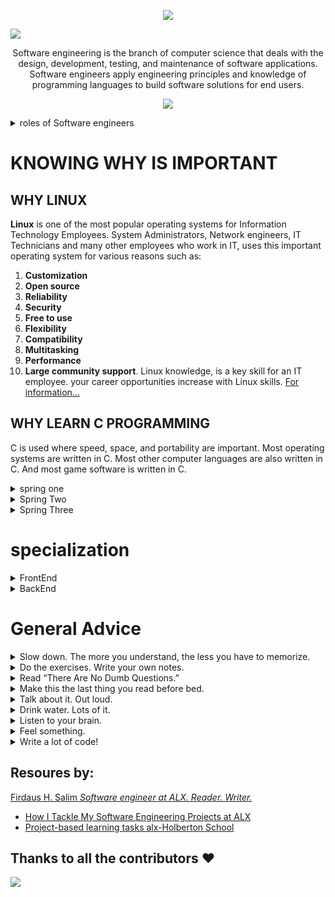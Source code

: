 <p align="center">
  <a href="https://github.com/DenverCoder1/readme-typing-svg"><img src="https://readme-typing-svg.herokuapp.com?lines=Welcome+to+the+journey+of;Doing+the+hard+thing&center=true&width=380&height=45"></a>
</p>

![](https://github.com/AdamsGeeky/Alx_holberlton_S_Eng_journey/blob/main/Alx-Holberton.jpg)

<p align="center"><span style="text-color: read,">Software engineering</span> is the branch of computer science that deals with the design, development, testing, and maintenance of software applications. Software engineers apply engineering principles and knowledge of programming languages to build software solutions for end users.
</p>        
  
<p align="center">
  <a href="https://github.com/DenverCoder1/readme-typing-svg"><img src="https://readme-typing-svg.herokuapp.com?lines=WHOW+IS+AN+ENGINEER;INNOVATOR+INVENTOR+PROLEM+SOLVER;they+Create+Solution;To+enthance+human+productivity&center=true&width=380&height=45"></a>
</p>
 
<details> 
  <summary> roles of Software engineers </summary>
  <ul> 
    <li> - Designing and maintaining software systems </li>
    <li> - Evaluating and testing new software programs </li>
    <li> - Optimizing software for speed and scalability </li>
    <li> - Writing and testing code </li>
    <li> - Consulting with clients, engineers, security specialists, and other stakeholders  </li>
    <li> - Presenting new features to stakeholders and internal customers  </li>
  </ul>    
</details>

# KNOWING WHY IS IMPORTANT
## WHY LINUX
**Linux** is one of the most popular operating systems for Information Technology Employees. System Administrators, Network engineers, IT Technicians and many other employees who work in IT, uses this important operating system for various reasons such as:
1. **Customization**
2. **Open source**
3. **Reliability**
4. **Security**
5. **Free to use**
6. **Flexibility**
7. **Compatibility**
8. **Multitasking**
9. **Performance**
10. **Large community support**.
Linux knowledge, is a key skill for an IT employee.
your career opportunities increase with Linux skills. [For information...](https://blog.eduonix.com/system-programming/top-10-reasons-learn-linux/)  
## WHY LEARN C PROGRAMMING
C is used where speed, space, and portability are important. Most operating systems are written in C. Most other computer languages are also written in C. And most game software is written in C. 

<details> 
<summary> spring one </summary> 

- [ ] Git & command line editors
- [ ] Introduction to Bash
- [ ] C - first statements
- [ ] C - pointers
- [ ] C - recursion
- [ ] C - static library
- [ ] C - memory allocation
- [ ] C - preprocessor
- [ ] C - variadic functions
- [ ] C - bit manipulation
- [ ] C - file I/O
- [ ] Singly linked lists
- [ ] Create your own printf
- [ ] Create your own Shell
</details>

<details> 
<summary> Spring Two </summary> 

- [ ] Python - first statements
- [ ] Python - import & modules
- [ ] Python - data structures
- [ ] Python - exceptions
- [ ] Python - classes
- [ ] Python - inheritance
- [ ] Python - file I/O
- [ ] Python - JSON serialization / deserialization
- [ ] HTML/CSS introduction
- [ ] SQL - basic queries
- [ ] SQL - join queries
- [ ] C - dynamic libraries
- [ ] C - makefiles
- [ ] Doubly linked lists
- [ ] Stack and Queues
- [ ] Hash tables
- [ ] Sorting algorithms
- [ ] Binary trees
- [ ] Bash - scripting
- [ ] Unix processes and signals
- [ ] Regex
- [ ] Network introduction
</details>

<details> 
<summary> Spring Three </summary> 

- [ ] Python - Object-relational mapping
- [ ] Python - Web framework
- [ ] Python - RESTful API
- [ ] Python - web scraping
- [ ] Javascript - first statements
- [ ] Javascript - objects
- [ ] Javascript - scopes and closures
- [ ] Javascript - web scraping
- [ ] Search algorithms
- [ ] SSH
- [ ] SSL certificate
- [ ] Web server
- [ ] Load balancer
- [ ] Firewall
- [ ] MySQL primary-replica
- [ ] Server monitoring
- [ ] Code deployment
- [ ] Postmortem
- [ ] Webstack debugging
- [ ] Portfolio project
</details>

# specialization 

<details> 
<summary> FrontEnd </summary>

- [ ] ES6 introduction / promise
- [ ] ES6 classes / data manipulation
- [ ] TypeScript
- [ ] HTML / CSS advanced
- [ ] Developer tools
- [ ] Responsive design
- [ ] Webpack
- [ ] React introduction / props
- [ ] React component
- [ ] React inline-styling
- [ ] React state / immutable
- [ ] React Redux - action creator/normalizr
- [ ] React Redux -reducer/selector
- [ ] React Redux -connector/provider
</details>

<details> 
<summary> BackEnd </summary> 

- [ ] ES6 introduction / promise
- [ ] ES6 classes / data manipulation
- [ ] TypeScript
- [ ] Python
- [ ] async
- [ ] MySQL advanced
- [ ] NoSQL introduction
- [ ] Redis introduction
- [ ] API Pagination
- [ ] Caching algorithms
- [ ] Unit & integration tests
- [ ] i18n
- [ ] Personal data
- [ ] User authentications
- [ ] Node JS introduction
- [ ] Queuing system
- [ ] GraphQL API
- [ ] Async file API
</details>

# General Advice
<details> 
<summary> Slow down. The more you understand, the less you have to memorize.</summary>
Don’t just read. Stop and think. When the book asks you a question, don’t just skip to the answer. Imagine
that someone really is asking the question. The more deeply you force your brain to think, the better
chance you have of learning and remembering.
</details>

<details> 
<summary> Do the exercises. Write your own notes.</summary>
We put them in, but if we did them for you, that would be like having someone else do your workouts
for you. And don’t just look at the exercises. Use a pencil. There’s plenty of evidence that physical
activity while learning can increase the learning.
</details>

<details> 
<summary> Read “There Are No Dumb Questions.”</summary>
That means all of them. They’re not optional sidebars, they’re part of the core content!
Don’t skip them.
</details>

<details> 
<summary>Make this the last thing you read before bed. </summary>
Or at least the last challenging thing. Part of the learning (especially the transfer to
long-term memory) happens after you put the book down. Your brain needs time on its own, to do more
processing. If you put in something new during that processing time, some of what you just learned will
be lost.
</details>

<details> 
<summary> Talk about it. Out loud.</summary>
Speaking activates a different part of the brain. If
you’re trying to understand something, or increase your chance of remembering it later, say it out loud.
Better still, try to explain it out loud to someone else. You’ll learn more quickly, and you might uncover
ideas you hadn’t known were there when you were reading about it.
</details>

<details> 
<summary> Drink water. Lots of it.</summary>
Your brain works best in a nice bath of fluid. Dehydration (which can happen before you ever
feel thirsty) decreases cognitive function.
</details>

<details> 
<summary>Listen to your brain.</summary>
Pay attention to whether your brain is getting overloaded. If you find yourself starting to skim
the surface or forget what you just read, it’s time for a break. Once you go past a certain point, you
won’t learn faster by trying to shove more in, and you might even hurt the process.
</details>

<details> 
<summary>Feel something.</summary>
Your brain needs to know that this matters. Get involved with the stories. Make up your own
captions for the photos. Groaning over a bad joke is still better than feeling nothing at all
</details>

<details> 
<summary>Write a lot of code!</summary>
There’s only one way to learn to program: write a lot of code. And that’s what you’re going
to do throughout this book. Coding is a skill, and the only way to get good at it is to practice. We’re
going to give you a lot of practice: every chapter has exercises that pose a problem for you to solve. Don’t just skip over them—a lot of the learning happens when you solve the exercises. We included a solution to each exercise—don’t be afraid to peek at the solution if you get stuck! (It’s easy to get snagged on something small.) But try to solve the problem before you look at the solution. And definitely get it working before you move on to the next part of the book
</details>

## Resoures by:
[Firdaus H. Salim *Software engineer at ALX. Reader. Writer.*](https://github.com/betascribbles)<br/>
 - [How I Tackle My Software Engineering Projects at ALX](https://medium.com/alx-africa/how-i-tackle-my-software-engineering-projects-at-alx-610f3f5a6448)
 - [Project-based learning tasks alx-Holberton School](https://github.com/betascribbles/alx-low_level_programming)

## Thanks to all the contributors ❤️
<a href="https://github.com/AdamsGeeky/Alx_holberlton_S_Eng_journey/graphs/contributors">
  <img src="https://contrib.rocks/image?repo=AdamsGeeky/Alx_holberlton_S_Eng_journey" />
</a>
